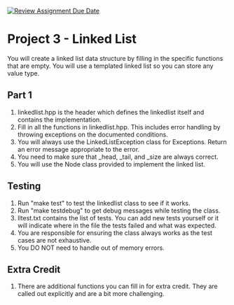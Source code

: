 [![Review Assignment Due Date](https://classroom.github.com/assets/deadline-readme-button-24ddc0f5d75046c5622901739e7c5dd533143b0c8e959d652212380cedb1ea36.svg)](https://classroom.github.com/a/tHAr6wyB)
# Project 3 - Linked List
You will create a linked list data structure by filling in the specific functions that are empty.  You will use a templated linked list so you can store any value type.

## Part 1
1. linkedlist.hpp is the header which defines the linkedlist itself and contains the implementation.
2. Fill in all the functions in linkedlist.hpp.  This includes error handling by throwing exceptions on the documented conditions.
3. You will always use the LinkedListException class for Exceptions.  Return an error message appropriate to the error.
4. You need to make sure that _head, _tail, and _size are always correct.
5. You will use the Node class provided to implement the linked list.
## Testing
1. Run "make test" to test the linkedlist class to see if it works.
2. Run "make testdebug" to get debug messages while testing the class.
3. lltest.txt contains the list of tests.  You can add new tests yourself or it will indicate where in the file the tests failed and what was expected.
4. You are responsible for ensuring the class always works as the test cases are not exhaustive.
5. You DO NOT need to handle out of memory errors.
## Extra Credit
1. There are additional functions you can fill in for extra credit.  They are called out explicitly and are a bit more challenging.
